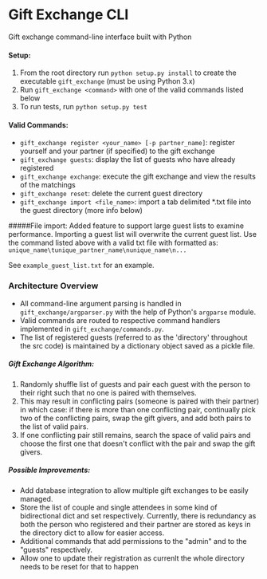 # Gift Exchange CLI

Gift exchange command-line interface built with Python

#### Setup:

1. From the root directory run `python setup.py install` to create the executable `gift_exchange` (must be using Python 3.x)
2. Run `gift_exchange <command>` with one of the valid commands listed below 
3. To run tests, run `python setup.py test`

#### Valid Commands:
- `gift_exchange register <your_name> [-p partner_name]`: register yourself and your partner (if specified) to the gift exchange
- `gift_exchange guests`: display the list of guests who have already registered
- `gift_exchange exchange`: execute the gift exchange and view the results of the matchings
- `gift_exchange reset`: delete the current guest directory 
- `gift_exchange import <file_name>`: import a tab delimited *.txt file into the guest directory (more info below)

#####File import:
Added feature to support large guest lists to examine performance. Importing a guest list will overwrite the current guest list. Use the command listed above with a valid txt file with formatted as:
`unique_name\tunique_partner_name\nunique_name\n...`

See `example_guest_list.txt` for an example. 

### Architecture Overview

- All command-line argument parsing is handled in `gift_exchange/argparser.py` with the help of Python's `argparse` module.
- Valid commands are routed to respective command handlers implemented in `gift_exchange/commands.py`.
- The list of registered guests (referred to as the 'directory' throughout the src code) is maintained by a dictionary object saved as a pickle file.

##### Gift Exchange Algorithm:
1. Randomly shuffle list of guests and pair each guest with the person to their right such that no one is paired with themselves.
2. This may result in conflicting pairs (someone is paired with their partner) in which case:
if there is more than one conflicting pair, continually pick two of the conflicting pairs, swap the gift givers, and add both pairs to the list of valid pairs.
3. If one conflicting pair still remains, search the space of valid pairs and choose the first one that doesn't conflict with the pair and swap the gift givers.

##### Possible Improvements:
- Add database integration to allow multiple gift exchanges to be easily managed.
- Store the list of couple and single attendees in some kind of bidirectional dict and set respectively. Currently, there is redundancy as both the person who registered and their partner are stored as keys in the directory dict to allow for easier access.
- Additional commands that add permissions to the "admin" and to the "guests" respectively.
- Allow one to update their registration as currenlt the whole directory needs to be reset for that to happen
